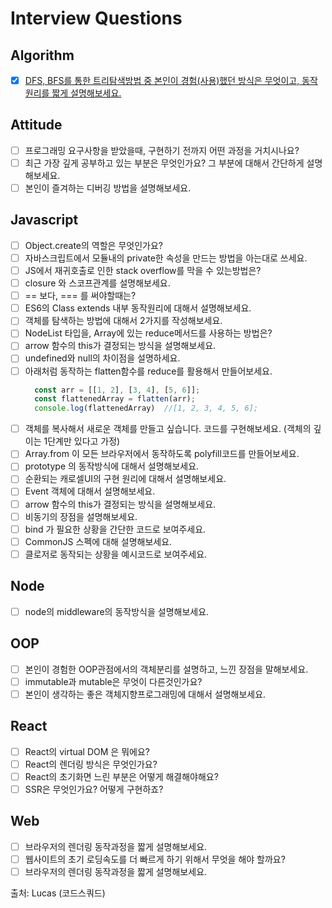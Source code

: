 # Interview Questions

## Algorithm
- [x] [DFS, BFS를 통한 트리탐색방법 중 본인이 경험(사용)했던 방식은 무엇이고, 동작원리를 짧게 설명해보세요.](https://github.com/eastgerm/Interview/tree/master/Algorithm#dfs-bfs%EB%A5%BC-%ED%86%B5%ED%95%9C-%ED%8A%B8%EB%A6%AC%ED%83%90%EC%83%89%EB%B0%A9%EB%B2%95-%EC%A4%91-%EB%B3%B8%EC%9D%B8%EC%9D%B4-%EA%B2%BD%ED%97%98%EC%82%AC%EC%9A%A9%ED%96%88%EB%8D%98-%EB%B0%A9%EC%8B%9D%EC%9D%80-%EB%AC%B4%EC%97%87%EC%9D%B4%EA%B3%A0-%EB%8F%99%EC%9E%91%EC%9B%90%EB%A6%AC%EB%A5%BC-%EC%A7%A7%EA%B2%8C-%EC%84%A4%EB%AA%85%ED%95%B4%EB%B3%B4%EC%84%B8%EC%9A%94)

## Attitude
- [ ] 프로그래밍 요구사항을 받았을때, 구현하기 전까지 어떤 과정을 거치시나요?
- [ ] 최근 가장 깊게 공부하고 있는 부분은 무엇인가요? 그 부분에 대해서 간단하게 설명해보세요.
- [ ] 본인이 즐겨하는 디버깅 방법을 설명해보세요.

## Javascript
- [ ] Object.create의 역할은 무엇인가요?
- [ ] 자바스크립트에서 모듈내의 private한 속성을 만드는 방법을 아는대로 쓰세요.
- [ ] JS에서 재귀호출로 인한 stack overflow를 막을 수 있는방법은?
- [ ] closure 와 스코프관계를 설명해보세요.
- [ ] == 보다, === 를 써야할때는?
- [ ] ES6의 Class extends 내부 동작원리에 대해서 설명해보세요.
- [ ] 객체를 탐색하는 방법에 대해서 2가지를 작성해보세요.
- [ ] NodeList 타입을, Array에 있는 reduce메서드를 사용하는 방법은?
- [ ] arrow 함수의 this가 결정되는 방식을 설명해보세요.
- [ ] undefined와 null의 차이점을 설명하세요.
- [ ] 아래처럼 동작하는 flatten함수를 reduce를 활용해서 만들어보세요.
    ```js
      const arr = [[1, 2], [3, 4], [5, 6]];
      const flattenedArray = flatten(arr);
      console.log(flattenedArray)  //[1, 2, 3, 4, 5, 6];
    ```
- [ ] 객체를 복사해서 새로운 객체를 만들고 싶습니다. 코드를 구현해보세요. (객체의 깊이는 1단계만 있다고 가정)
- [ ] Array.from 이 모든 브라우저에서 동작하도록 polyfill코드를 만들어보세요.
- [ ] prototype 의 동작방식에 대해서 설명해보세요.
- [ ] 순환되는 캐로셀UI의 구현 원리에 대해서 설명해보세요.
- [ ] Event 객체에 대해서 설명해보세요.
- [ ] arrow 함수의 this가 결정되는 방식을 설명해보세요.
- [ ] 비동기의 장점을 설명해보세요.
- [ ] bind 가 필요한 상황을 간단한 코드로 보여주세요.
- [ ] CommonJS 스펙에 대해 설명해보세요.
- [ ] 클로저로 동작되는 상황을 예시코드로 보여주세요.

## Node
- [ ] node의 middleware의 동작방식을 설명해보세요.

## OOP
- [ ] 본인이 경험한 OOP관점에서의 객체분리를 설명하고, 느낀 장점을 말해보세요.
- [ ] immutable과 mutable은 무엇이 다른것인가요?
- [ ] 본인이 생각하는 좋은 객체지향프로그래밍에 대해서 설명해보세요.

## React
- [ ] React의 virtual DOM 은 뭐에요?
- [ ] React의 렌더링 방식은 무엇인가요?
- [ ] React의 초기화면 느린 부분은 어떻게 해결해야해요?
- [ ] SSR은 무엇인가요? 어떻게 구현하죠?

## Web
- [ ] 브라우저의 렌더링 동작과정을 짧게 설명해보세요.
- [ ] 웹사이트의 초기 로딩속도를 더 빠르게 하기 위해서 무엇을 해야 할까요?
- [ ] 브라우저의 렌더링 동작과정을 짧게 설명해보세요.

출처: Lucas (코드스쿼드)